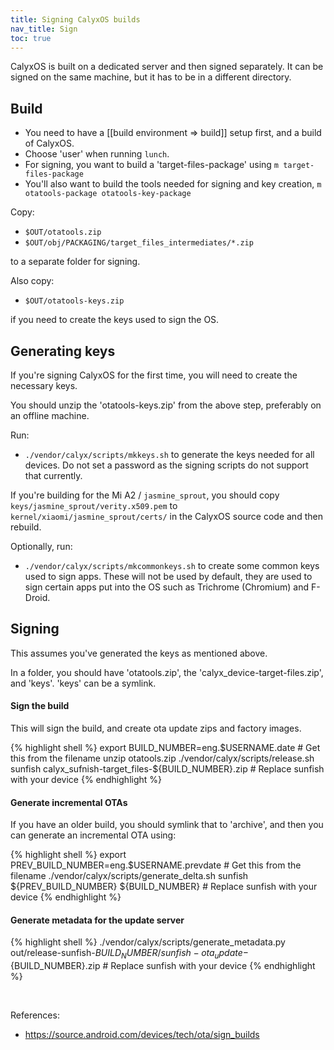 ```yaml
---
title: Signing CalyxOS builds
nav_title: Sign
toc: true
---
```


CalyxOS is built on a dedicated server and then signed separately. It can be signed on the same machine, but it has to be in a different directory.

## Build

* You need to have a [[build environment => build]] setup first, and a build of CalyxOS.
* Choose 'user' when running `lunch`.
* For signing, you want to build a 'target-files-package' using `m target-files-package`
* You'll also want to build the tools needed for signing and key creation, `m otatools-package otatools-key-package`

Copy:
* `$OUT/otatools.zip`
* `$OUT/obj/PACKAGING/target_files_intermediates/*.zip`

to a separate folder for signing.

Also copy:
* `$OUT/otatools-keys.zip`

if you need to create the keys used to sign the OS.

## Generating keys

If you're signing CalyxOS for the first time, you will need to create the necessary keys.

You should unzip the 'otatools-keys.zip' from the above step, preferably on an offline machine.

Run:
* `./vendor/calyx/scripts/mkkeys.sh` to generate the keys needed for all devices. Do not set a password as the signing scripts do not support that currently.

If you're building for the Mi A2 / `jasmine_sprout`, you should copy `keys/jasmine_sprout/verity.x509.pem` to `kernel/xiaomi/jasmine_sprout/certs/` in the CalyxOS source code and then rebuild.

Optionally, run:
* `./vendor/calyx/scripts/mkcommonkeys.sh` to create some common keys used to sign apps. These will not be used by default, they are used to sign certain apps put into the OS such as Trichrome (Chromium) and F-Droid.

## Signing

This assumes you've generated the keys as mentioned above.

In a folder, you should have 'otatools.zip', the 'calyx_device-target-files.zip', and 'keys'. 'keys' can be a symlink.

#### Sign the build
This will sign the build, and create ota update zips and factory images.

{% highlight shell %}
export BUILD_NUMBER=eng.$USERNAME.date # Get this from the filename
unzip otatools.zip
./vendor/calyx/scripts/release.sh sunfish calyx_sufnish-target_files-${BUILD_NUMBER}.zip # Replace sunfish with your device
{% endhighlight %}

#### Generate incremental OTAs
If you have an older build, you should symlink that to 'archive', and then you can generate an incremental OTA using:

{% highlight shell %}
export PREV_BUILD_NUMBER=eng.$USERNAME.prevdate # Get this from the filename
./vendor/calyx/scripts/generate_delta.sh sunfish ${PREV_BUILD_NUMBER} ${BUILD_NUMBER} # Replace sunfish with your device
{% endhighlight %}

#### Generate metadata for the update server

{% highlight shell %}
./vendor/calyx/scripts/generate_metadata.py out/release-sunfish-${BUILD_NUMBER}/sunfish-ota_update-${BUILD_NUMBER}.zip # Replace sunfish with your device
{% endhighlight %}

<br />

References:
* <https://source.android.com/devices/tech/ota/sign_builds>